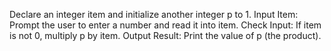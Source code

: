 Declare an integer item and initialize another integer p to 1.
Input Item: Prompt the user to enter a number and read it into item.
Check Input: If item is not 0, multiply p by item.
Output Result: Print the value of p (the product).